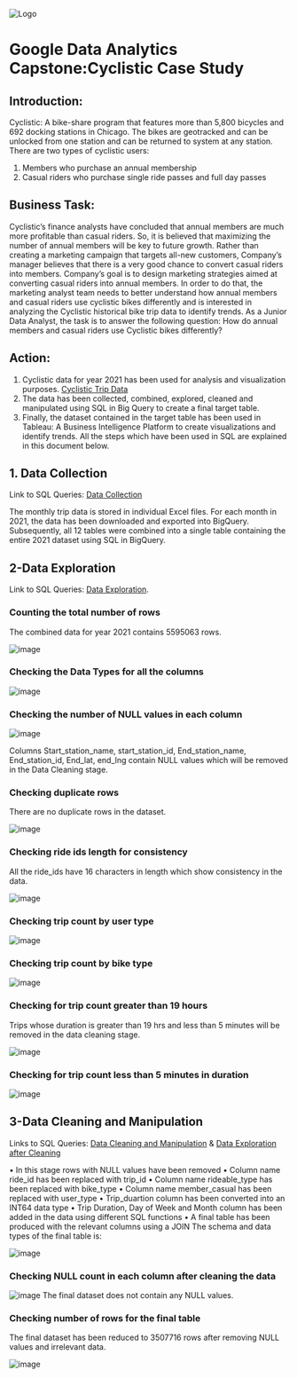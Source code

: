 
![Logo](https://github.com/user-attachments/assets/3dece03a-fce2-453e-9e9b-d143caadc0b0)




# Google Data Analytics Capstone:Cyclistic Case Study 

## Introduction:
Cyclistic: A bike-share program that features more than 5,800 bicycles and 692 docking stations in Chicago.
The bikes are geotracked and can be unlocked from one station and can be returned to system at any station.
There are two types of cyclistic users: 
1.	Members who purchase an annual membership
2.	Casual riders who purchase single ride passes and full day passes

## Business Task:
Cyclistic’s finance analysts have concluded that annual members are much more profitable than casual riders. So, it is believed that maximizing the number of annual members will be key to future growth. Rather than creating a marketing campaign that targets all-new customers, Company’s manager believes that there is a very good chance to convert casual riders into members.
Company’s goal is to design marketing strategies aimed at converting casual riders into annual members. In order to do that, the marketing analyst team needs to better understand how annual members and casual riders use cyclistic bikes differently and is interested in analyzing the Cyclistic historical bike trip data to identify trends.
As a Junior Data Analyst, the task is to answer the following question:
How do annual members and casual riders use Cyclistic bikes differently?

## Action:
1.	Cyclistic data for year 2021 has been used for analysis and visualization purposes. [Cyclistic Trip Data](https://divvy-tripdata.s3.amazonaws.com/index.html)
2.	The data has been collected, combined, explored, cleaned and manipulated using SQL in Big Query to create a final target table.
3.	Finally, the dataset contained in the target table has been used in Tableau: A Business Intelligence Platform to create visualizations and identify trends.
All the steps which have been used in SQL are explained in this document below.

## 1.	Data Collection
Link to SQL Queries: [Data Collection](https://github.com/danishnawaz-BI/Google-Data-Analytics-Cyclistic-Case-Study/blob/1272e893e25114353b57f69a8172fe8311208d11/1-Data%20Collection.sql)

The monthly trip data is stored in individual Excel files. For each month in 2021, the data has been downloaded and exported into BigQuery. Subsequently, all 12 tables were combined into a single table containing the entire 2021 dataset using SQL in BigQuery.

## 2-Data Exploration 
Link to SQL Queries: [Data Exploration](https://github.com/danishnawaz-BI/Google-Data-Analytics-Cyclistic-Case-Study/blob/1272e893e25114353b57f69a8172fe8311208d11/2-Data%20Exploration.sql).

### Counting the total number of rows

The combined data for year 2021 contains 5595063 rows.

![image](https://github.com/user-attachments/assets/a72e8bb9-969f-4a21-91e4-e017a1765433)

 
### Checking the Data Types for all the columns

![image](https://github.com/user-attachments/assets/00fce579-4f09-44be-b398-d1d7a6f5ac8c)


### Checking the number of NULL values in each column

![image](https://github.com/user-attachments/assets/346070e5-1516-445d-81af-ba278fa92e7b)

Columns Start_station_name, start_station_id, End_station_name, End_station_id, End_lat, end_lng contain NULL values which will be removed in the Data Cleaning stage.

### Checking duplicate rows
There are no duplicate rows in the dataset.

![image](https://github.com/user-attachments/assets/f53b4f70-f5b3-4b12-9d75-40f511039ff6)

### Checking ride ids length for consistency 
All the ride_ids have 16 characters in length which show consistency in the data.

![image](https://github.com/user-attachments/assets/e11dcb2b-6d1f-44d3-811e-5f663812d530)

### Checking trip count by user type

![image](https://github.com/user-attachments/assets/8e8a4095-3129-440f-adde-ab200eeec4bc)

 ### Checking trip count by bike type
 
 ![image](https://github.com/user-attachments/assets/60932337-07e3-40e5-8bab-4528f0958b70)

### Checking for trip count greater than 19 hours
Trips whose duration is greater than 19 hrs and less than 5 minutes will be removed in the data cleaning stage.

![image](https://github.com/user-attachments/assets/16243c42-f5a5-4034-b60e-8e7159422a60)

### Checking for trip count less than 5 minutes in duration

![image](https://github.com/user-attachments/assets/ab311e2b-5762-42be-a258-3eae7373fee3)


## 3-Data Cleaning and Manipulation 
Links to SQL Queries: [Data Cleaning and Manipulation](https://github.com/danishnawaz-BI/Google-Data-Analytics-Cyclistic-Case-Study/blob/1272e893e25114353b57f69a8172fe8311208d11/3-Data%20Cleaning%20%26%20Manipulation.sql) & 
[Data Exploration after Cleaning](https://github.com/danishnawaz-BI/Google-Data-Analytics-Cyclistic-Case-Study/blob/1272e893e25114353b57f69a8172fe8311208d11/4-Data%20Exploration%20after%20cleaning.sql)

•	In this stage rows with NULL values have been removed
•	Column name ride_id has been replaced with trip_id
•	Column name rideable_type has been replaced with bike_type
•	Column name member_casual has been replaced with user_type
•	Trip_duartion column has been converted into an INT64 data type
•	Trip Duration, Day of Week and Month column has been added in the data using different SQL functions
•	A final table has been produced with the relevant columns using a JOIN
The schema and data types of the final table is:

![image](https://github.com/user-attachments/assets/f5dce7ee-25a8-47fa-97e8-1bb28d74a6c4)

### Checking NULL count in each column after cleaning the data

![image](https://github.com/user-attachments/assets/e15a206d-e804-40d1-873f-f16abd7e981e)
The final dataset does not contain any NULL values.

### Checking number of rows for the final table
The final dataset has been reduced to 3507716 rows after removing NULL values and irrelevant data.

![image](https://github.com/user-attachments/assets/9fc47330-6ce4-4fc1-8937-aa91fe9f385a)

 




